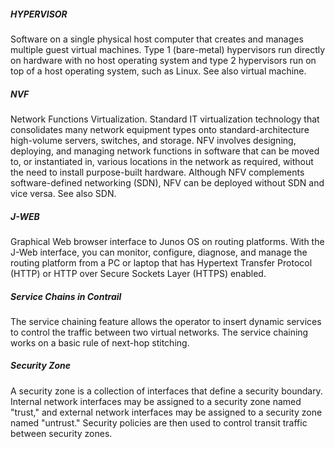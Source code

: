 <h5>HYPERVISOR</h5> Software on a single physical host computer that creates and manages multiple guest virtual machines. Type 1 (bare-metal) hypervisors run directly on hardware with no host operating system and type 2 hypervisors run on top of a host operating system, such as Linux. See also virtual machine.
<h5>NVF</h5>Network Functions Virtualization. Standard IT virtualization technology that consolidates many network equipment types onto standard-architecture high-volume servers, switches, and storage. NFV involves designing, deploying, and managing network functions in software that can be moved to, or instantiated in, various locations in the network as required, without the need to install purpose-built hardware. Although NFV complements software-defined networking (SDN), NFV can be deployed without SDN and vice versa. See also SDN.
<h5>J-WEB</h5> Graphical Web browser interface to Junos OS on routing platforms. With the J-Web interface, you can monitor, configure, diagnose, and manage the routing platform from a PC or laptop that has Hypertext Transfer Protocol (HTTP) or HTTP over Secure Sockets Layer (HTTPS) enabled.
<h5>Service Chains in Contrail</h5> The service chaining feature allows the operator to insert dynamic services to control the traffic between two virtual networks. The service chaining works on a basic rule of next-hop stitching.

<h5>Security Zone</h5>A security zone is a collection of interfaces that define a security boundary. Internal network interfaces may be assigned to a security zone named "trust," and external network interfaces may be assigned to a security zone named "untrust." Security policies are then used to control transit traffic between security zones.
